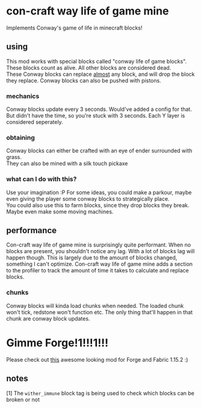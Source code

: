 # con-craft way life of game mine
Implements Conway's game of life in minecraft blocks!
## using
This mod works with special blocks called "conway life of game blocks". These blocks count as alive. All other blocks are considered dead.  
These Conway blocks can replace [almost](#notes) any block, and will drop the block they replace. Conway blocks can also be pushed with pistons.
### mechanics
Conway blocks update every 3 seconds. Would've added a config for that. But didn't have the time, so you're stuck with 3 seconds. Each Y layer is considered seperately.
### obtaining
Conway blocks can either be crafted with an eye of ender surrounded with grass.  
They can also be mined with a silk touch pickaxe
### what can I do with this?
Use your imagination :P
For some ideas, you could make a parkour, maybe even giving the player some conway blocks to strategically place.  
You could also use this to farm blocks, since they drop blocks they break. Maybe even make some moving machines.
## performance
Con-craft way life of game mine is surprisingly quite performant. When no blocks are present, you shouldn't notice any lag. With a lot of blocks lag will happen though. This is largely due to the amount of blocks changed, something I can't optimize. Con-craft way life of game mine adds a section to the profiler to track the amount of time it takes to calculate and replace blocks.
### chunks
Conway blocks will kinda load chunks when needed. The loaded chunk won't tick, redstone won't function etc. The only thing that'll happen in that chunk are conway block updates.
# Gimme Forge!1!!!1!!!
Please check out [this](https://www.curseforge.com/minecraft/mc-mods/game-of-life-3d-forge) awesome looking mod for Forge and Fabric 1.15.2 :)
## notes
[1] The `wither_immune` block tag is being used to check which blocks can be broken or not
